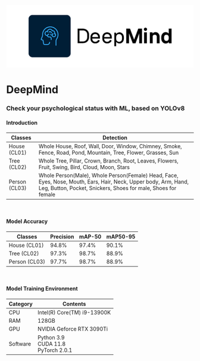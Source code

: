 ![ ](imgs/ic_deepMind_h.png)</br>
# DeepMind</br>
### Check your psychological status with ML, based on YOLOv8<br>

#### Introduction

|Classes|Detection|
|-------|---------|
|House (CL01)|Whole House, Roof, Wall, Door, Window, Chimney, Smoke, Fence, Road, Pond, Mountain, Tree, Flower, Grasses, Sun|
|Tree (CL02)|Whole Tree, Pillar, Crown, Branch, Root, Leaves, Flowers, Fruit, Swing, Bird, Cloud, Moon, Stars|
|Person (CL03)|Whole Person(Male), Whole Person(Female) Head, Face, Eyes, Nose, Mouth, Ears, Hair, Neck, Upper body, Arm, Hand, Leg, Button, Pocket, Snickers, Shoes for male, Shoes for female|

<br>

#### Model Accuracy

|Classes|Precision|mAP-50|mAP50-95|
|-------|---------|------|--------|
|House (CL01)|94.8%|97.4%|90.1%|
|Tree (CL02)|97.3%|98.7%|88.9%|
|Person (CL03)|97.7%|98.7%|88.9%|

<br>

#### Model Training Environment

|Category|Contents|
|-------|---------|
|CPU|Intel(R) Core(TM) i9-13900K|
|RAM|128GB|
|GPU|NVIDIA Geforce RTX 3090Ti|
|Software|Python 3.9<br>CUDA 11.8<br>PyTorch 2.0.1<br>|